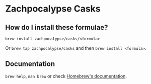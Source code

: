 # Zachpocalypse Casks

## How do I install these formulae?
`brew install zachpocalypse/casks/<formula>`

Or `brew tap zachpocalypse/casks` and then `brew install <formula>`.

## Documentation
`brew help`, `man brew` or check [Homebrew's documentation](https://docs.brew.sh).
